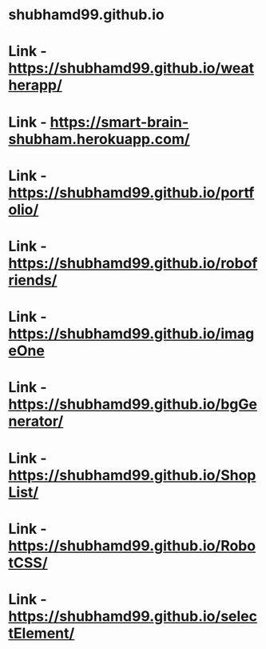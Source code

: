 # shubhamd99.github.io
# Link - https://shubhamd99.github.io/weatherapp/
# Link - https://smart-brain-shubham.herokuapp.com/
# Link - https://shubhamd99.github.io/portfolio/
# Link - https://shubhamd99.github.io/robofriends/
# Link - https://shubhamd99.github.io/imageOne
# Link - https://shubhamd99.github.io/bgGenerator/
# Link - https://shubhamd99.github.io/ShopList/
# Link - https://shubhamd99.github.io/RobotCSS/
# Link - https://shubhamd99.github.io/selectElement/
